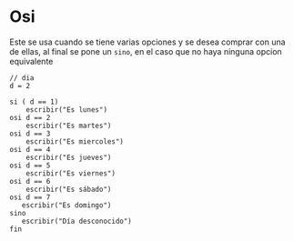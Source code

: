 # Osi

Este se usa cuando se tiene varias opciones y se desea comprar con una de ellas, al final se pone un `sino`, en el caso que no haya ninguna opcion equivalente 

```
// dia
d = 2

si ( d == 1)
    escribir("Es lunes")
osi d == 2 
    escribir("Es martes")
osi d == 3
    escribir("Es miercoles")
osi d == 4
    escribir("Es jueves")
osi d == 5
    escribir("Es viernes")
osi d == 6
    escribir("Es sábado")
osi d == 7
   escribir("Es domingo")
sino 
   escribir("Día desconocido")
fin
```



